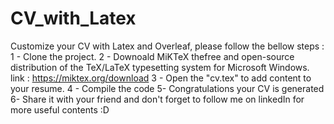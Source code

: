 # CV_with_Latex
Customize your CV with Latex and Overleaf, please follow the bellow steps :
1 - Clone the project.
2 - Downoald MiKTeX thefree and open-source distribution of the TeX/LaTeX typesetting system for Microsoft Windows.
  link : https://miktex.org/download
3 - Open the "cv.tex" to add content to your resume.
4 - Compile the code
5- Congratulations your CV is generated
6- Share it with your friend and don't forget to follow me on linkedIn for more useful contents :D



